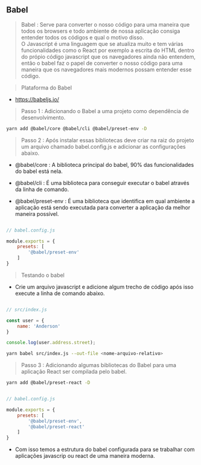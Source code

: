 ## Babel

> Babel : Serve para converter o nosso código para uma  maneira que todos os browsers e todo ambiente de nossa aplicação consiga entender todos os códigos e qual o motivo disso. <br> O Javascript é uma linguagem que se atualiza muito e tem várias  funcionalidades como o React por exemplo a escrita do HTML dentro do própio código javascript que os navegadores ainda não entendem, então o babel faz o papel de converter o nosso código para uma maneira que os navegadores mais modernos possam entender esse código.

> Plataforma do Babel
- https://babeljs.io/

> Passo 1 : Adicionando o Babel a uma projeto como dependência de desenvolvimento.

```bash
yarn add @babel/core @babel/cli @babel/preset-env -D
```

> Passo 2 : Após instalar essas bibliotecas deve criar na raiz do projeto um arquivo chamado babel.config.js e adicionar as configurações abaixo.

- @babel/core : A biblioteca principal do babel, 90% das funcionalidades do babel está nela.

- @babel/cli : É uma biblioteca para conseguir executar o babel através da linha de comando.

- @babel/preset-env : É uma biblioteca que identifica em qual ambiente a aplicação está sendo executada para converter a aplicação da melhor maneira possível.

```js

// babel.config.js

module.exports = {
    presets: [
        '@babel/preset-env'
    ]
}
```

> Testando o babel

- Crie um arquivo javascript e adicione algum trecho de código após isso execute a linha de comando abaixo.

```js

// src/index.js

const user = {
    name: 'Anderson'
}

console.log(user.address.street);
```

```bash
yarn babel src/index.js --out-file <nome-arquivo-relativo>
```

> Passo 3 : Adicionando algumas bibliotecas do Babel para uma aplicação React ser compilada pelo babel.

```bash
yarn add @babel/preset-react -D
```

```js

// babel.config.js

module.exports = {
    presets: [
        '@babel/preset-env',
        '@babel/preset-react'
    ]
}
```

- Com isso temos a estrutura do babel configurada para se trabalhar com aplicações javascrip ou react de uma maneira moderna.